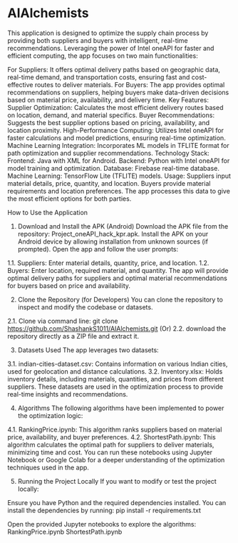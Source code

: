 # AIAlchemists
This application is designed to optimize the supply chain process by providing both suppliers and buyers with intelligent, real-time recommendations. Leveraging the power of Intel oneAPI for faster and efficient computing, the app focuses on two main functionalities:

For Suppliers: It offers optimal delivery paths based on geographic data, real-time demand, and transportation costs, ensuring fast and cost-effective routes to deliver materials.
For Buyers: The app provides optimal recommendations on suppliers, helping buyers make data-driven decisions based on material price, availability, and delivery time.
Key Features:
Supplier Optimization: Calculates the most efficient delivery routes based on location, demand, and material specifics.
Buyer Recommendations: Suggests the best supplier options based on pricing, availability, and location proximity.
High-Performance Computing: Utilizes Intel oneAPI for faster calculations and model predictions, ensuring real-time optimization.
Machine Learning Integration: Incorporates ML models in TFLITE format for path optimization and supplier recommendations.
Technology Stack:
Frontend: Java with XML for Android.
Backend: Python with Intel oneAPI for model training and optimization.
Database: Firebase real-time database.
Machine Learning: TensorFlow Lite (TFLITE) models.
Usage:
Suppliers input material details, price, quantity, and location.
Buyers provide material requirements and location preferences.
The app processes this data to give the most efficient options for both parties.

How to Use the Application
1. Download and Install the APK (Android)
Download the APK file from the repository: Project_oneAPI_hack_kpr.apk.
Install the APK on your Android device by allowing installation from unknown sources (if prompted).
Open the app and follow the user prompts:

1.1. Suppliers: Enter material details, quantity, price, and location.
1.2. Buyers: Enter location, required material, and quantity.
The app will provide optimal delivery paths for suppliers and optimal material recommendations for buyers based on price and availability.

2. Clone the Repository (for Developers)
You can clone the repository to inspect and modify the codebase or datasets.

2.1. Clone via command line:
git clone https://github.com/ShashankS1011/AIAlchemists.git
(Or) 
2.2. download the repository directly as a ZIP file and extract it.

3. Datasets Used
The app leverages two datasets:

3.1. indian-cities-dataset.csv: Contains information on various Indian cities, used for geolocation and distance calculations.
3.2. Inventory.xlsx: Holds inventory details, including materials, quantities, and prices from different suppliers.
These datasets are used in the optimization process to provide real-time insights and recommendations.

4. Algorithms
The following algorithms have been implemented to power the optimization logic:

4.1. RankingPrice.ipynb: This algorithm ranks suppliers based on material price, availability, and buyer preferences.
4.2. ShortestPath.ipynb: This algorithm calculates the optimal path for suppliers to deliver materials, minimizing time and cost.
You can run these notebooks using Jupyter Notebook or Google Colab for a deeper understanding of the optimization techniques used in the app.

5. Running the Project Locally
If you want to modify or test the project locally:

Ensure you have Python and the required dependencies installed. You can install the dependencies by running:
pip install -r requirements.txt

Open the provided Jupyter notebooks to explore the algorithms:
RankingPrice.ipynb
ShortestPath.ipynb

